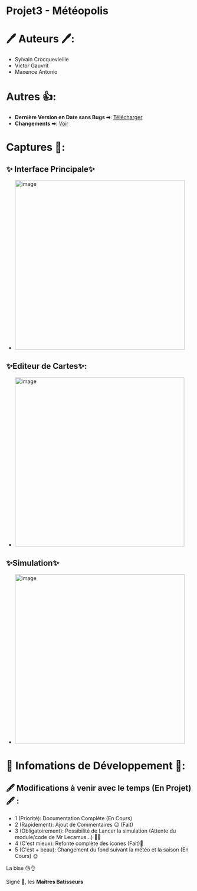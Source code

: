 # Projet3 - Météopolis

# 🖊 Auteurs 🖊:
- Sylvain Crocquevieille
- Victor Gauvrit
- Maxence Antonio

# Autres 👍:
- **Dernière Version en Date sans Bugs ➡**: [Télécharger](https://github.com/NiavlySDev/MeteoPolis/releases/tag/0.9.5)
- **Changements ➡**: [Voir](https://github.com/NiavlySDev/MeteoPolis/releases/download/0.9.5/MeteoPolis-0.9.5.zip)

# Captures 📸:
## ✨ Interface Principale✨
- <img width="460" alt="image" src="https://github.com/NiavlySDev/MeteoPolis/assets/78169329/f118124c-d15e-4d64-9a93-bd16be08f02c">
## ✨Editeur de Cartes✨:
- <img width="459" alt="image" src="https://github.com/NiavlySDev/MeteoPolis/assets/78169329/8f8a308f-dfe7-4772-87d0-8faf077f3c30">
## ✨Simulation✨
- <img width="460" alt="image" src="https://github.com/NiavlySDev/MeteoPolis/assets/78169329/63271d86-bb2c-4100-a18f-f45a624092ea">

# 📜 Infomations de Développement 📜:
## 🖋 Modifications à venir avec le temps (En Projet) 🖋 :
- 1 (Priorité): Documentation Complète (En Cours)
- 2 (Rapidement): Ajout de Commentaires 😉 (Fait)
- 3 (Obligatoirement): Possibilité de Lancer la simulation (Attente du module/code de Mr Lecamus...) 🤷‍♂️
- 4 (C'est mieux): Refonte complète des icones (Fait)💠
- 5 (C'est + beau): Changement du fond suivant la météo et la saison (En Cours) 🌞

La bise 😘👌

Signé 📑, les **Maîtres Batisseurs**
